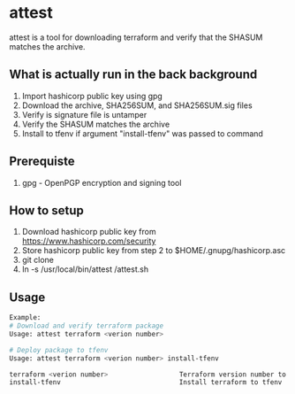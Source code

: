 # attest

attest is a tool for downloading terraform and verify that the SHASUM matches the archive.

## What is actually run in the back background
1. Import hashicorp public key using gpg
2. Download the archive, SHA256SUM, and SHA256SUM.sig files
3. Verify is signature file is untamper
4. Verify the SHASUM matches the archive
5. Install to tfenv if argument "install-tfenv" was passed to command 

## Prerequiste
1. gpg - OpenPGP encryption and signing tool

## How to setup
1. Download hashicorp public key from https://www.hashicorp.com/security
2. Store hashicorp public key from step 2 to $HOME/.gnupg/hashicorp.asc
3. git clone <attest repo>
4. ln -s /usr/local/bin/attest <attest repo>/attest.sh

## Usage
```bash
Example:
# Download and verify terraform package
Usage: attest terraform <verion number>

# Deploy package to tfenv
Usage: attest terraform <verion number> install-tfenv

terraform <verion number>                  Terraform version number to download and attest
install-tfenv                              Install terraform to tfenv

```